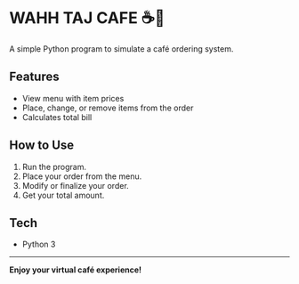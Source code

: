 # WAHH TAJ CAFE ☕🍹

A simple Python program to simulate a café ordering system.

## Features
- View menu with item prices
- Place, change, or remove items from the order
- Calculates total bill

## How to Use
1. Run the program.
2. Place your order from the menu.
3. Modify or finalize your order.
4. Get your total amount.

## Tech
- Python 3

---

**Enjoy your virtual café experience!**
